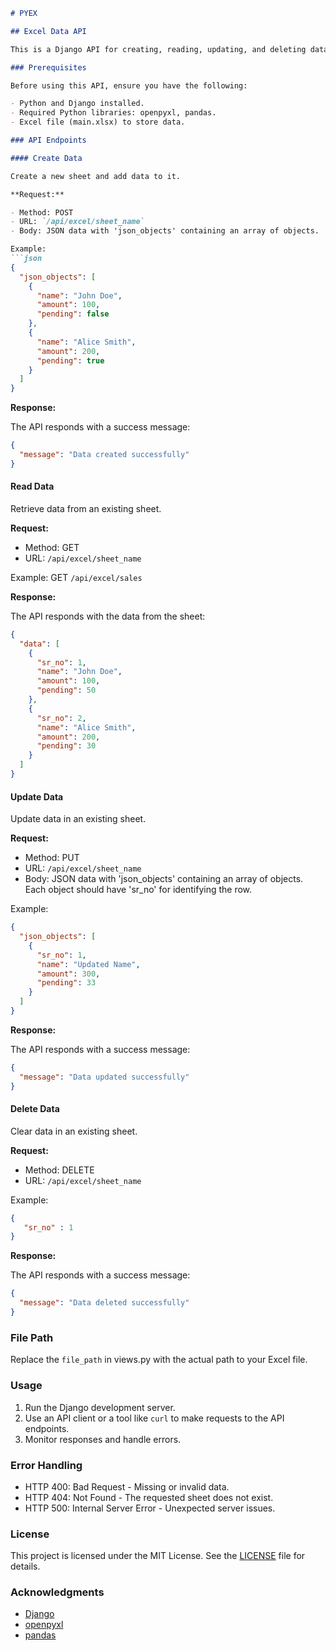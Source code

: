 ```markdown
# PYEX

## Excel Data API

This is a Django API for creating, reading, updating, and deleting data in Excel files.

### Prerequisites

Before using this API, ensure you have the following:

- Python and Django installed.
- Required Python libraries: openpyxl, pandas.
- Excel file (main.xlsx) to store data.

### API Endpoints

#### Create Data

Create a new sheet and add data to it.

**Request:**

- Method: POST
- URL: `/api/excel/sheet_name`
- Body: JSON data with 'json_objects' containing an array of objects.

Example:
```json
{
  "json_objects": [
    {
      "name": "John Doe",
      "amount": 100,
      "pending": false
    },
    {
      "name": "Alice Smith",
      "amount": 200,
      "pending": true
    }
  ]
}
```

**Response:**

The API responds with a success message:

```json
{
  "message": "Data created successfully"
}
```

#### Read Data

Retrieve data from an existing sheet.

**Request:**

- Method: GET
- URL: `/api/excel/sheet_name`

Example: GET `/api/excel/sales`

**Response:**

The API responds with the data from the sheet:

```json
{
  "data": [
    {
      "sr_no": 1,
      "name": "John Doe",
      "amount": 100,
      "pending": 50
    },
    {
      "sr_no": 2,
      "name": "Alice Smith",
      "amount": 200,
      "pending": 30
    }
  ]
}
```

#### Update Data

Update data in an existing sheet.

**Request:**

- Method: PUT
- URL: `/api/excel/sheet_name`
- Body: JSON data with 'json_objects' containing an array of objects. Each object should have 'sr_no' for identifying the row.

Example:
```json
{
  "json_objects": [
    {
      "sr_no": 1,
      "name": "Updated Name",
      "amount": 300,
      "pending": 33
    }
  ]
}
```

**Response:**

The API responds with a success message:

```json
{
  "message": "Data updated successfully"
}
```

#### Delete Data

Clear data in an existing sheet.

**Request:**

- Method: DELETE
- URL: `/api/excel/sheet_name`

Example:
```json
{
   "sr_no" : 1
}
```

**Response:**

The API responds with a success message:

```json
{
  "message": "Data deleted successfully"
}
```

### File Path

Replace the `file_path` in views.py with the actual path to your Excel file.

### Usage

1. Run the Django development server.
2. Use an API client or a tool like `curl` to make requests to the API endpoints.
3. Monitor responses and handle errors.

### Error Handling

- HTTP 400: Bad Request - Missing or invalid data.
- HTTP 404: Not Found - The requested sheet does not exist.
- HTTP 500: Internal Server Error - Unexpected server issues.

### License

This project is licensed under the MIT License. See the [LICENSE](LICENSE) file for details.

### Acknowledgments

- [Django](https://www.djangoproject.com/)
- [openpyxl](https://openpyxl.readthedocs.io/en/stable/)
- [pandas](https://pandas.pydata.org/)